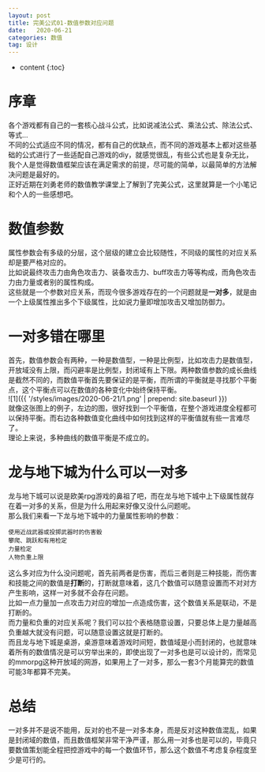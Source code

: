```yaml
---
layout: post
title: 完美公式01-数值参数对应问题
date:   2020-06-21
categories: 数值
tag: 设计
---
```


* content
{:toc}


序章			
====================================
各个游戏都有自己的一套核心战斗公式，比如说减法公式、乘法公式、除法公式、等式...  
不同的公式适应不同的情况，都有自己的优缺点，而不同的游戏基本上都对这些基础的公式进行了一些适配自己游戏的diy，就感觉很乱，有些公式也是复杂无比，我个人是觉得数值框架应该在满足需求的前提，尽可能的简单，以最简单的方法解决问题是最好的。  
正好近期在刘勇老师的数值教学课堂上了解到了完美公式，这里就算是一个小笔记和个人的一些感想吧。  


# 数值参数  
属性参数会有多级的分层，这个层级的建立会比较随性，不同级的属性的对应关系却是要严格对应的。  
比如说最终攻击力由角色攻击力、装备攻击力、buff攻击力等等构成，而角色攻击力由力量或者别的属性构成。  
这些就是一个参数对应关系，而现今很多游戏存在的一个问题就是**一对多**，就是由一个上级属性推出多个下级属性，比如说力量即增加攻击又增加防御力。  

# 一对多错在哪里  
首先，数值参数会有两种，一种是数值型，一种是比例型，比如攻击力是数值型，开放域没有上限，而闪避率是比例型，封闭域有上下限。两种数值参数的成长曲线是截然不同的，而数值平衡首先要保证的是平衡，而所谓的平衡就是寻找那个平衡点，这个平衡点可以在数值的各种变化中始终保持平衡。  
![1]({{ '/styles/images/2020-06-21/1.png' | prepend: site.baseurl  }})  
就像这张图上的例子，左边的图，很好找到一个平衡值，在整个游戏进度全程都可以保持平衡。而右边各种数值变化曲线中如何找到这样的平衡值就有些一言难尽了。  
理论上来说，多种曲线的数值平衡是不成立的。  

# 龙与地下城为什么可以一对多  
龙与地下城可以说是欧美rpg游戏的鼻祖了吧，而在龙与地下城中上下级属性就存在着一对多的关系，但是为什么用起来好像又没什么问题呢。  
那么我们来看一下龙与地下城中的力量属性影响的参数：  
```近战攻击命中骰  
使用近战武器或投掷武器时的伤害骰  
攀爬、跳跃和有用检定  
力量检定  
人物负重上限  
```  
这么多对应为什么没问题呢，首先前两者是伤害，而后三者则是三种技能，而伤害和技能之间的数值是**打断**的，打断就意味着，这几个数值可以随意设置而不对对方产生影响，这样一对多就不会存在问题。  
比如一点力量加一点攻击力对应的增加一点造成伤害，这个数值关系是联动，不是打断的。  
而力量和负重的对应关系呢？我们可以拉个表格随意设置，只要总体上是力量越高负重越大就没有问题，可以随意设置这就是打断的。  
而且龙与地下城是桌游，桌游意味着游戏时间短，数值域是小而封闭的，也就意味着所有的数值情况是可以穷举出来的，即使出现了一对多也是可以设计的，而常见的mmorpg这种开放域的网游，如果用上了一对多，那么一套3个月能算完的数值可能3年都算不完美。  
  
# 总结  
一对多并不是说不能用，反对的也不是一对多本身，而是反对这种数值混乱，如果是封闭域的数值，而且数值框架非常干净严谨，那么用一对多也是可以的，毕竟只要数值策划能全程把控游戏中的每一个数值环节，那么这个数值不考虑复杂程度至少是可行的。  